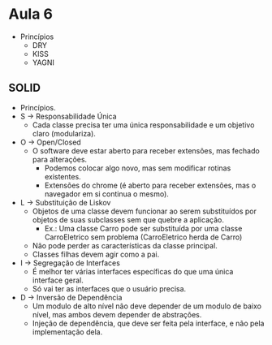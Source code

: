 # Aula 6

* Princípios 
  * DRY
  * KISS
  * YAGNI

## SOLID
* Princípios.
* S -> Responsabilidade Única
  * Cada classe precisa ter uma única responsabilidade e um objetivo claro (modulariza).
* O -> Open/Closed
  * O software deve estar aberto para receber extensões, mas fechado para alterações.
    * Podemos colocar algo novo, mas sem modificar rotinas existentes.
    * Extensões do chrome (é aberto para receber extensões, mas o navegador em si continua o mesmo).
* L -> Substituição de Liskov
  * Objetos de uma classe devem funcionar ao serem substituídos por objetos de suas subclasses sem que quebre a aplicação.
    * Ex.: Uma classe Carro pode ser substituída por uma classe CarroEletrico sem problema (CarroEletrico herda de Carro)
  * Não pode perder as características da classe principal.
  * Classes filhas devem agir como a pai.
* I -> Segregação de Interfaces
  * É melhor ter várias interfaces específicas do que uma única interface geral.
  * Só vai ter as interfaces que o usuário precisa.
* D -> Inversão de Dependência
  * Um modulo de alto nível não deve depender de um modulo de baixo nível, mas ambos devem depender de abstrações.
  * Injeção de dependência, que deve ser feita pela interface, e não pela implementação dela.
